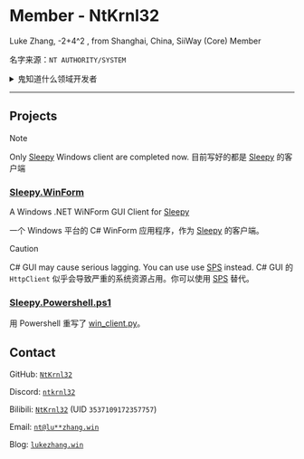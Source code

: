 # Member - NtKrnl32

Luke Zhang, -2+4^2 , from Shanghai, China, SiiWay (Core) Member

名字来源：`NT AUTHORITY/SYSTEM`

<details>
<summary>鬼知道什么领域开发者</summary>
<pre>
C#; Java; Powershell; HTML; Javascript; CSS; Batch
<i>以及 Rust (bushi</i>
</pre>
</details>

---

## Projects

> [!NOTE]
> Only [Sleepy](https://github.com/sleepy-project/sleepy) Windows client are completed now.
> 目前写好的都是 [Sleepy](https://github.com/sleepy-project/sleepy) 的客户端

### [Sleepy.WinForm](https://github.com/siiway/Sleepy.WinForm)

A Windows .NET WiNForm GUI Client for [Sleepy](https://github.com/sleepy-project/sleepy)

一个 Windows 平台的 C# WinForm 应用程序，作为 [Sleepy](https://github.com/sleepy-project/sleepy) 的客户端。

> [!CAUTION]
> C# GUI may cause serious lagging. You can use use [SPS](https://github.com/sleepy-project/sleepy/blob/main/client/Sleepy.Powershell.ps1) instead.
> C# GUI 的 `HttpClient` 似乎会导致严重的系统资源占用。你可以使用 [SPS](https://github.com/sleepy-project/sleepy/blob/main/client/Sleepy.Powershell.ps1) 替代。

### [Sleepy.Powershell.ps1](https://github.com/sleepy-project/sleepy/blob/main/client/Sleepy.Powershell.ps1)

用 Powershell 重写了 [win_client.py](https://github.com/sleepy-project/sleepy/blob/main/client/win_device.py)。

## Contact

GitHub: [`NtKrnl32`](https://github.com/ntkrnl32)

Discord: [`ntkrnl32`](https://discord.com/users/1302138797450067998)

Bilibili: [`NtKrnl32`](https://space.bilibili.com/3537109172357757) (UID `3537109172357757`)

Email: [`nt@lu**zhang.win`](https://static-api.lukezhang.win/decryptEmail/index.html?closeType=1&base64=bHVrZXpAbHVrZXpoYW5nLndpbg==)

Blog: [`lukezhang.win`](https://lukezhang.win)
